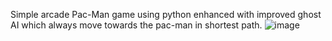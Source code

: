 Simple arcade Pac-Man game using python enhanced with improved ghost AI which always move towards the pac-man in shortest path.
![image](https://github.com/Atharva-N/Pac-Man/assets/117999912/a30a731c-fd4e-4c6e-b57a-775d12320bca)
